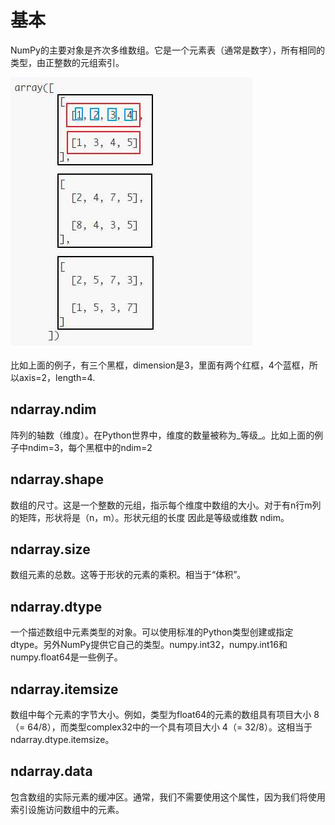 # 基本

NumPy的主要对象是齐次多维数组。它是一个元素表（通常是数字），所有相同的类型，由正整数的元组索引。

![](../../.gitbook/assets/import.png)

比如上面的例子，有三个黑框，dimension是3，里面有两个红框，4个蓝框，所以axis=2，length=4.

## ndarray.ndim

阵列的轴数（维度）。在Python世界中，维度的数量被称为_等级_。比如上面的例子中ndim=3，每个黑框中的ndim=2

## ndarray.shape

数组的尺寸。这是一个整数的元组，指示每个维度中数组的大小。对于有n行m列的矩阵，形状将是（n，m）。形状元组的长度 因此是等级或维数 ndim。

## ndarray.size

数组元素的总数。这等于形状的元素的乘积。相当于“体积”。

## ndarray.dtype

一个描述数组中元素类型的对象。可以使用标准的Python类型创建或指定dtype。另外NumPy提供它自己的类型。numpy.int32，numpy.int16和numpy.float64是一些例子。

## ndarray.itemsize

数组中每个元素的字节大小。例如，类型为float64的元素的数组具有项目大小 8（= 64/8），而类型complex32中的一个具有项目大小 4（= 32/8）。这相当于ndarray.dtype.itemsize。

## ndarray.data

包含数组的实际元素的缓冲区。通常，我们不需要使用这个属性，因为我们将使用索引设施访问数组中的元素。

